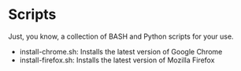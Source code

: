 # Scripts
Just, you know, a collection of BASH and Python scripts for your use.
  - install-chrome.sh:    Installs the latest version of Google Chrome
  - install-firefox.sh:   Installs the latest version of Mozilla Firefox
 
